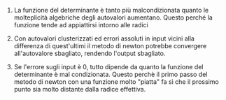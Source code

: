 1. La funzione del determinante è tanto più malcondizionata quanto le molteplicità algebriche degli autovalori aumentano. Questo perché la funzione tende ad appiattirsi intorno alle radici

2. Con autovalori clusterizzati ed errori assoluti in input vicini alla differenza di quest'ultimi il metodo di newton potrebbe convergere all'autovalore sbagliato, rendendo l'output sbagliato.

3. Se l'errore sugli input è 0, tutto dipende da quanto la funzione del determinante è mal condizionata. Questo perchè il primo passo del metodo di newton con una funzione molto "piatta" fa sì che il prossimo punto sia molto distante dalla radice effettiva.